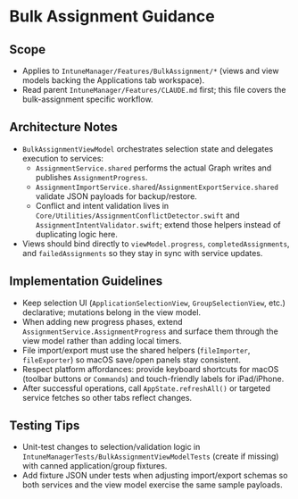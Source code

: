 # Bulk Assignment Guidance

## Scope
- Applies to `IntuneManager/Features/BulkAssignment/*` (views and view models backing the Applications tab workspace).
- Read parent `IntuneManager/Features/CLAUDE.md` first; this file covers the bulk-assignment specific workflow.

## Architecture Notes
- `BulkAssignmentViewModel` orchestrates selection state and delegates execution to services:
  - `AssignmentService.shared` performs the actual Graph writes and publishes `AssignmentProgress`.
  - `AssignmentImportService.shared`/`AssignmentExportService.shared` validate JSON payloads for backup/restore.
  - Conflict and intent validation lives in `Core/Utilities/AssignmentConflictDetector.swift` and `AssignmentIntentValidator.swift`; extend those helpers instead of duplicating logic here.
- Views should bind directly to `viewModel.progress`, `completedAssignments`, and `failedAssignments` so they stay in sync with service updates.

## Implementation Guidelines
- Keep selection UI (`ApplicationSelectionView`, `GroupSelectionView`, etc.) declarative; mutations belong in the view model.
- When adding new progress phases, extend `AssignmentService.AssignmentProgress` and surface them through the view model rather than adding local timers.
- File import/export must use the shared helpers (`fileImporter`, `fileExporter`) so macOS save/open panels stay consistent.
- Respect platform affordances: provide keyboard shortcuts for macOS (toolbar buttons or `Commands`) and touch-friendly labels for iPad/iPhone.
- After successful operations, call `AppState.refreshAll()` or targeted service fetches so other tabs reflect changes.

## Testing Tips
- Unit-test changes to selection/validation logic in `IntuneManagerTests/BulkAssignmentViewModelTests` (create if missing) with canned application/group fixtures.
- Add fixture JSON under tests when adjusting import/export schemas so both services and the view model exercise the same sample payloads.
